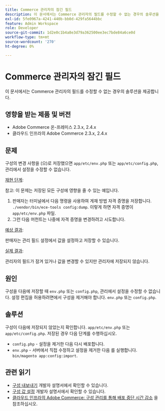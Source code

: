 ```yaml
---
title: Commerce 관리자의 잠긴 필드
description: 이 문서에서는 Commerce 관리자의 필드를 수정할 수 없는 경우의 솔루션을 제공합니다.
exl-id: 5fe0967a-4241-440b-bb0d-429fa5644bbc
feature: Admin Workspace
role: Developer
source-git-commit: 1d2e0c1b4a8e3d79a362500ee3ec7bde84a6ce0d
workflow-type: tm+mt
source-wordcount: '270'
ht-degree: 0%

---
```


# Commerce 관리자의 잠긴 필드

이 문서에서는 Commerce 관리자의 필드를 수정할 수 없는 경우의 솔루션을 제공합니다.

## 영향을 받는 제품 및 버전

* Adobe Commerce 온-프레미스 2.3.x, 2.4.x
* 클라우드 인프라의 Adobe Commerce 2.3.x, 2.4.x

## 문제

구성의 변경 사항을 (으)로 저장했으면 `app/etc/env.php` 또는 `app/etc/config.php`, 관리에서 설정을 수정할 수 없습니다.

<u>재현 단계</u>:

참고: 이 문제는 저장된 모든 구성에 영향을 줄 수 있는 예입니다.

1. 판매자는 터미널에서 다음 명령을 사용하여 게재 방법 자격 증명을 저장합니다. `./vendor/bin/ece-tools config:dump`. 이렇게 하면 자격 증명이 `app/etc/env.php` 파일.
1. 그런 다음 머천트는 나중에 자격 증명을 변경하려고 시도합니다.

<u>예상 결과</u>:

판매자는 관리 필드 설정에서 값을 설정하고 저장할 수 있습니다.

<u>실제 결과</u>:

관리자의 필드가 잠겨 있거나 값을 변경할 수 있지만 관리자에 저장되지 않습니다.

## 원인

구성을 다음에 저장할 때 `env.php` 또는 `config.php`, 관리에서 설정을 수정할 수 없습니다. 설정 편집을 허용하려면에서 구성을 제거해야 합니다. `env.php` 또는 `config.php`.

## 솔루션

구성이 다음에 저장되지 않았는지 확인합니다. `app/etc/env.php` 또는 `app/etc/config.php`. 저장된 경우 다음 단계를 수행하십시오.

* `config.php` - 설정을 제거한 다음 다시 배포합니다.
* `env.php` - 서버에서 직접 수정하고 설정을 제거한 다음 를 실행합니다. `bin/magento app:config:import`.

## 관련 읽기

* [구성 내보내기](https://devdocs.magento.com/guides/v2.4/config-guide/cli/config-cli-subcommands-config-mgmt-export.html#sensitive-or-system-specific-settings) 개발자 설명서에서 확인할 수 있습니다.
* [구성 값 설정](https://devdocs.magento.com/guides/v2.4/config-guide/cli/config-cli-subcommands-config-mgmt-set.html#config-cli-config-set) 개발자 설명서에서 확인할 수 있습니다.
* [클라우드 인프라의 Adobe Commerce: 구성 관리를 통해 배포 중단 시간 감소](/help/how-to/general/magento-cloud-reduce-deployment-downtime-with-configuration-management.md) 을 참조하십시오.
